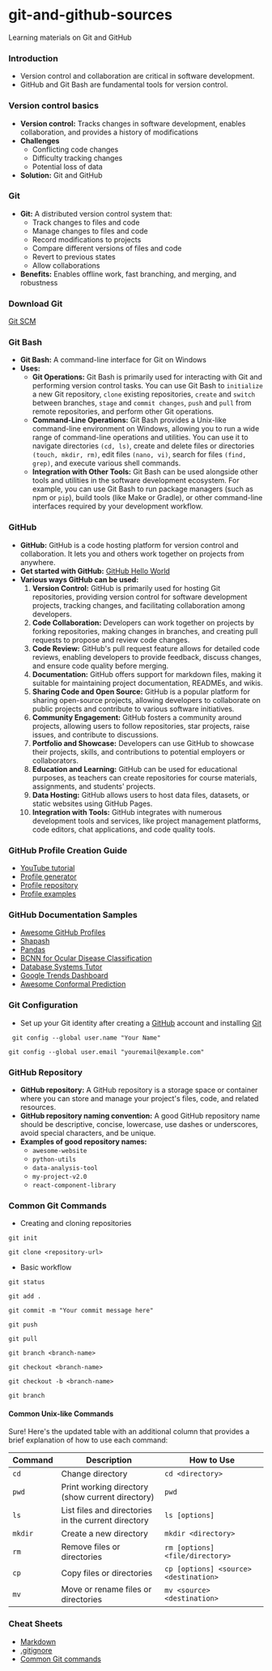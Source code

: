 # git-and-github-sources
Learning materials on Git and GitHub

### Introduction
- Version control and collaboration are critical in software development.
- GitHub and Git Bash are fundamental tools for version control.

### Version control basics
- **Version control:**  Tracks changes in software development, enables collaboration, and provides a history of modifications
- **Challenges**
   - Conflicting code changes
   - Difficulty tracking changes
   - Potential loss of data
- **Solution:** Git and GitHub

### Git
- **Git:** A distributed version control system that:
     - Track changes to files and code
     - Manage changes to files and code
     - Record modifications to projects
     - Compare different versions of files and code
     - Revert to previous states
     - Allow collaborations
- **Benefits:**  Enables offline work, fast branching, and merging, and robustness

### Download Git
[Git SCM](https://git-scm.com/downloads)

### Git Bash
- **Git Bash:** A command-line interface for Git on Windows
- **Uses:**
   - **Git Operations:** Git Bash is primarily used for interacting with Git and performing version control tasks. You can use Git Bash to `initialize` a new Git repository, `clone` existing repositories, `create` and `switch` between branches, `stage` and `commit changes`, `push` and `pull` from remote repositories, and perform other Git operations.
   - **Command-Line Operations:** Git Bash provides a Unix-like command-line environment on Windows, allowing you to run a wide range of command-line operations and utilities. You can use it to navigate directories `(cd, ls)`, create and delete files or directories `(touch, mkdir, rm)`, edit files `(nano, vi)`, search for files `(find, grep)`, and execute various shell commands.
   - **Integration with Other Tools:** Git Bash can be used alongside other tools and utilities in the software development ecosystem. For example, you can use Git Bash to run package managers (such as npm or `pip`), build tools (like Make or Gradle), or other command-line interfaces required by your development workflow.

### GitHub
- **GitHub:** GitHub is a code hosting platform for version control and collaboration. It lets you and others work together on projects from anywhere.
- **Get started with GitHub:** [GitHub Hello World](https://docs.github.com/en/get-started/quickstart/hello-world)
- **Various ways GitHub can be used:**
  1. **Version Control:** GitHub is primarily used for hosting Git repositories, providing version control for software development projects, tracking changes, and facilitating collaboration among developers.
  2. **Code Collaboration:** Developers can work together on projects by forking repositories, making changes in branches, and creating pull requests to propose and review code changes.
  3. **Code Review:** GitHub's pull request feature allows for detailed code reviews, enabling developers to provide feedback, discuss changes, and ensure code quality before merging.
  4. **Documentation:** GitHub offers support for markdown files, making it suitable for maintaining project documentation, READMEs, and wikis.
  5. **Sharing Code and Open Source:** GitHub is a popular platform for sharing open-source projects, allowing developers to collaborate on public projects and contribute to various software initiatives.
  6. **Community Engagement:** GitHub fosters a community around projects, allowing users to follow repositories, star projects, raise issues, and contribute to discussions.
  7. **Portfolio and Showcase:** Developers can use GitHub to showcase their projects, skills, and contributions to potential employers or collaborators.
  8. **Education and Learning:** GitHub can be used for educational purposes, as teachers can create repositories for course materials, assignments, and students' projects.
  9. **Data Hosting:** GitHub allows users to host data files, datasets, or static websites using GitHub Pages.
  10. **Integration with Tools:** GitHub integrates with numerous development tools and services, like project management platforms, code editors, chat applications, and code quality tools.

 
### GitHub Profile Creation Guide
- [YouTube tutorial](https://www.youtube.com/watch?v=G-EGDH50hGE)
- [Profile generator](https://rahuldkjain.github.io/gh-profile-readme-generator/)
- [Profile repository](https://github.com/EddieHubCommunity/awesome-github-profiles)
- [Profile examples](https://eddiehubcommunity.github.io/awesome-github-profiles/profiles)

### GitHub Documentation Samples
- [Awesome GitHub Profiles](https://github.com/EddieHubCommunity/awesome-github-profiles)
- [Shapash](https://github.com/MAIF/shapash)
- [Pandas](https://github.com/pandas-dev/pandas)
- [BCNN for Ocular Disease Classification](https://github.com/Ellie190/BCNN-for-Ocular-Disease-Classification)
- [Database Systems Tutor](https://github.com/Ellie190/Database_Systems_Tutor)
- [Google Trends Dashboard](https://github.com/Ellie190/Google-Trends-Dashboard)
- [Awesome Conformal Prediction](https://github.com/valeman/awesome-conformal-prediction)

### Git Configuration
- Set up your Git identity after creating a [GitHub](https://github.com/) account and installing [Git](https://git-scm.com/downloads)
```
 git config --global user.name "Your Name"
```

```
git config --global user.email "youremail@example.com"
```

### GitHub Repository
- **GitHub repository:** A GitHub repository is a storage space or container where you can store and manage your project's files, code, and related resources. 
- **GitHub repository naming convention:** A good GitHub repository name should be descriptive, concise, lowercase, use dashes or underscores, avoid special characters, and be unique.
- **Examples of good repository names:**
   - `awesome-website`
   - `python-utils`
   - `data-analysis-tool`
   - `my-project-v2.0`
   - `react-component-library`

### Common Git Commands
- Creating and cloning repositories
```
git init
```

```
git clone <repository-url>
```
- Basic workflow
```
git status
```

```
git add .
```

```
git commit -m "Your commit message here"
```

```
git push
```

```
git pull
```

```
git branch <branch-name>
```

```
git checkout <branch-name>
```

```
git checkout -b <branch-name>
```

```
git branch
```

#### Common Unix-like Commands
Sure! Here's the updated table with an additional column that provides a brief explanation of how to use each command:

| Command  | Description                                       | How to Use                                     |
|----------|---------------------------------------------------|------------------------------------------------|
| `cd`     | Change directory                                 | `cd <directory>`                               |
| `pwd`    | Print working directory (show current directory) | `pwd`                                          |
| `ls`     | List files and directories in the current directory | `ls [options]`                             |
| `mkdir`  | Create a new directory                           | `mkdir <directory>`                            |
| `rm`     | Remove files or directories                      | `rm [options] <file/directory>`                |
| `cp`     | Copy files or directories                        | `cp [options] <source> <destination>`          |
| `mv`     | Move or rename files or directories              | `mv <source> <destination>`                    |

### Cheat Sheets
- [Markdown](https://www.markdownguide.org/cheat-sheet/)
- [.gitignore](https://github.com/kenmueller/gitignore)
- [Common Git commands](https://dev.to/ruppysuppy/git-cheat-sheet-with-40-commands-concepts-1m26)



